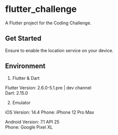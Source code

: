 # flutter_challenge

A Flutter project for the Coding Challenge.

## Get Started

Ensure to enable the location service on your device.

## Environment

1. Flutter & Dart

Flutter Version: 2.6.0-5.1.pre | dev channel  
Dart: 2.15.0

2. Emulator

iOS
Version: 14.4
Phone: iPhone 12 Pro Max

Android
Version: 7.1 API 25  
Phone: Google Pixel XL
